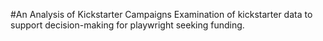 #An Analysis of Kickstarter Campaigns
Examination of kickstarter data to support decision-making for playwright seeking funding. 
